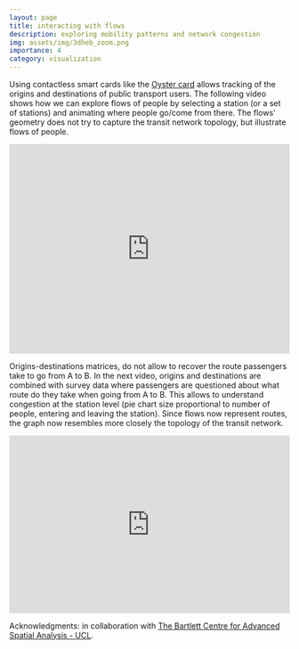 ```yaml
---
layout: page
title: interacting with flows
description: exploring mobility patterns and network congestion
img: assets/img/3dheb_zoom.png
importance: 4
category: visualization
---
```


Using contactless smart cards like the [Oyster card](https://en.wikipedia.org/wiki/Oyster_card) allows tracking of the origins and destinations of public transport users. The following video shows how we can explore flows of people by selecting a station (or a set of stations) and animating where people go/come from there. The flows’ geometry does not try to capture the transit network topology, but illustrate flows of people.

<div style="padding:74.61% 0 0 0;position:relative;"><iframe src="https://player.vimeo.com/video/127166977?h=45227fe516&amp;badge=0&amp;autopause=0&amp;player_id=0&amp;app_id=58479" frameborder="0" allow="autoplay; fullscreen; picture-in-picture" allowfullscreen style="position:absolute;top:0;left:0;width:100%;height:100%;" title="Oyster"></iframe></div><script src="https://player.vimeo.com/api/player.js"></script>
<div class="caption"></div>


Origins-destinations matrices, do not allow to recover the route passengers take to go from A to B. In the next video, origins and destinations are combined with survey data where passengers are questioned about what route do they take when going from A to B. This allows to understand congestion at the station level (pie chart size proportional to number of people, entering and leaving the station). Since flows now represent routes, the graph now resembles more closely the topology of the transit network.

<div style="padding:63.22% 0 0 0;position:relative;"><iframe src="https://player.vimeo.com/video/156686043?h=4b7fae1700&amp;badge=0&amp;autopause=0&amp;player_id=0&amp;app_id=58479" frameborder="0" allow="autoplay; fullscreen; picture-in-picture" allowfullscreen style="position:absolute;top:0;left:0;width:100%;height:100%;" title="Oyster + Commuting Survey Demo"></iframe></div><script src="https://player.vimeo.com/api/player.js"></script>
<div class="caption"></div>

Acknowledgments: in collaboration with [The Bartlett Centre for Advanced Spatial Analysis - UCL](https://www.ucl.ac.uk/bartlett/casa/).